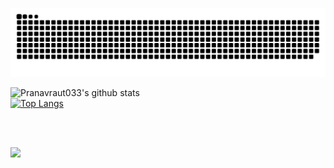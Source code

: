 <a href="https://platane.me/snk/" target="_blank"><img src="contribution.svg"></a>


![Pranavraut033's github stats](https://github-readme-stats.vercel.app/api?username=pranavraut033&show_icons=true&theme=dracula) 
<br/>
[![Top Langs](https://github-readme-stats.vercel.app/api/top-langs/?username=pranavraut033&layout=compact)](https://github.com/anuraghazra/github-readme-stats)
  
<br/>
<br/>
 
 ![](https://komarev.com/ghpvc/?username=pranavraut033&color=lightgrey)
 
<!--
**Pranavraut033/pranavraut033** is a ✨ _special_ ✨ repository because its `README.md` (this file) appears on your GitHub profile.

Here are some ideas to get you started:

- 🔭 I’m currently working on ...
- 🌱 I’m currently learning ...
- 👯 I’m looking to collaborate on ...
- 🤔 I’m looking for help with ...
- 💬 Ask me about ...
- 📫 How to reach me: ...
- 😄 Pronouns: ...
- ⚡ Fun fact: ...
-->
